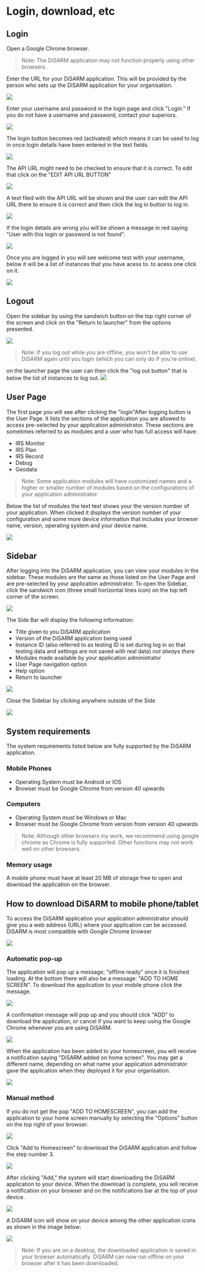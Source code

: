 # Login, download, etc

## Login

Open a Google Chrome browser.

> Note: The DiSARM application may not function properly using other browsers.

Enter the URL for your DiSARM application. This will be provided by the person who sets up the DiSARM application for your organisation.

![](../../.gitbook/assets/app-image115.png)

Enter your username and password in the login page and click "Login." If you do not have a username and password, contact your superiors.

![](../../.gitbook/assets/userpass.png)

The login button becomes red \(activated\) which means it can be used to log in once login details have been entered in the text fields.

![](../../.gitbook/assets/loginbutton.png)

The API URL might need to be checked to ensure that it is correct. To edit that click on the "EDIT API URL BUTTON"

![](../../.gitbook/assets/apibutton.png)

A text filed with the API URL will be shown and the user can edit the API URL there to ensure it is correct and then click the log in button to log in.

![](../../.gitbook/assets/api.png)

If the login details are wrong you will be shown a message in red saying "User with this login or password is not found".

![](../../.gitbook/assets/wrongdetails.png)

Once you are logged in you will see welcome test with your username, below it will be a list of instances that you have acess to. to acess one click on it.

![](../../.gitbook/assets/instances.png)

## Logout

Open the sidebar by using the sandwich button on the top right corner of the screen and click on the "Return to launcher" from the options presented.

![](../../.gitbook/assets/sidebar.png)

> Note: If you log out while you are offline, you won\'t be able to use DiSARM again until you login \(which you can only do if you\'re online\).

on the launcher page the user can then click the "log out button" that is below the list of instances to log out. ![](../../.gitbook/assets/logout.png)

## User Page

The first page you will see after clicking the "login"After logging button is the User Page. It lists the sections of the application you are allowed to access pre-selected by your application administrator. These sections are sometimes referred to as modules and a user who has full access will have:

* IRS Monitor
* IRS Plan
* IRS Record
* Debug
* Geodata

> Note: Some application modules will have customized names and a higher or smaller number of modules based on the configurations of your application administrator.

Below the list of modules the text text shows your the version number of your application. When clicked it displays the version number of your configuration and some more device information that includes your browser name, version, operating system and your device name.

![](../../.gitbook/assets/app-image114.jpg)

## Sidebar

After logging into the DiSARM application, you can view your modules in the sidebar. These modules are the same as those listed on the User Page and are pre-selected by your application administrator. To open the Sidebar, click the sandwich icon \(three small horizontal lines icon\) on the top left corner of the screen.

![](../../.gitbook/assets/app-image46.png)

The Side Bar will display the following information:

* Title given to you DiSARM application
* Version of the DiSARM application being used
* Instance ID \(also referred to as testing ID is set during log in so that testing data and settings are not saved with real data\) _not always there_
* Modules made available by your application administrator
* User Page navigation option
* Help option
* Return to launcher

![](../../.gitbook/assets/sidebar%20%281%29.png)

Close the Sidebar by clicking anywhere outside of the Side

![](../../.gitbook/assets/sidebarclose.png)

## System requirements

The system requirements listed below are fully supported by the DiSARM application.

### Mobile Phones

* Operating System must be Android or IOS
* Browser must be Google Chrome from version 40 upwards

### Computers

* Operating System must be Windows or Mac
* Browser must be Google Chrome from version from version 40 upwards

> Note: Although other browsers my work, we recommend using google chrome as Chrome is fully supported. Other functions may not work well on other browsers.

### Memory usage

A mobile phone must have at least 20 MB of storage free to open and download the application on the browser.

## How to download DiSARM to mobile phone/tablet

To access the DiSARM application your application administrator should give you a web address \(URL\) where your application can be accessed. DiSARM is most compatible with Google Chrome browser

![](../../.gitbook/assets/app-image73.png)

### Automatic pop-up

The application will pop up a message; "offline ready" once it is finished loading. At the bottom there will also be a message: "ADD TO HOME SCREEN". To download the application to your mobile phone click the message.

![](../../.gitbook/assets/app-image49.png)

A confirmation message will pop up and you should click "ADD" to download the application, or cancel if you want to keep using the Google Chrome whenever you are using DiSARM.

![](../../.gitbook/assets/app-image103.png)

When the application has been added to your homescreen, you will receive a notification saying "DiSARM added on home screen". You may get a different name, depending on what name your application administrator gave the application when they deployed it for your organisation.

![](../../.gitbook/assets/app-image47.png)

### Manual method

If you do not get the pop "ADD TO HOMESCREEN", you can add the application to your home screen manually by selecting the "Options" button on the top right of your browser.

![](../../.gitbook/assets/app-image50.png)

Click "Add to Homescreen" to download the DiSARM application and follow the step number 3.

![](../../.gitbook/assets/app-image45.png)

After clicking "Add," the system will start downloading the DiSARM application to your device. When the download is complete, you will receive a notification on your browser and on the notifications bar at the top of your device.

![](../../.gitbook/assets/app-image94.png)

A DiSARM icon will show on your device among the other application icons as shown in the image below:

![](../../.gitbook/assets/app-image22.png)

> Note: If you are on a desktop, the downloaded application is saved in your browser automatically. DiSARM can now run offline on your browser after it has been downloaded.


